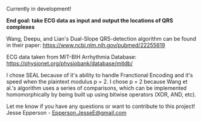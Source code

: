 Currently in development! 

**End goal: take ECG data as input and output the locations of QRS complexes**

Wang, Deepu, and Lian's Dual-Slope QRS-detection algorithm can be found in their paper: https://www.ncbi.nlm.nih.gov/pubmed/22255619

ECG data taken from MIT-BIH Arrhythmia Database: https://physionet.org/physiobank/database/mitdb/

I chose SEAL because of it's ability to handle Franctional Encoding and it's speed when the plaintext modulus p = 2. 
I chose p = 2 because Wang et al.'s algorithm uses a series of comparisons, which can be implemented homomorphically by being built up using bitwise operators (XOR, AND, etc).

Let me know if you have any questions or want to contribute to this project! 
Jesse Epperson - Epperson.JesseE@gmail.com

